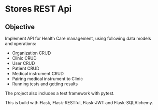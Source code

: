 # Stores REST Api



## Objective
Implement API for Health Care management, using following data models and operations:
- Organization CRUD
- Clinic CRUD
- User CRUD
- Patient CRUD
- Medical instrument CRUD
- Pairing medical instrument to Clinic
- Running tests and getting results

The project also includes a test framework with pytest.


This is build with Flask, Flask-RESTful, Flask-JWT and Flask-SQLAlchemy.